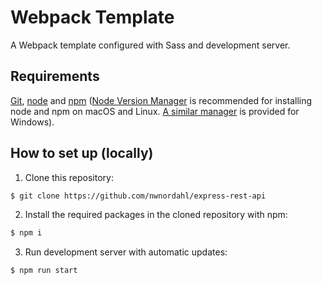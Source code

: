 # Webpack Template

A Webpack template configured with Sass and development server.

## Requirements

[Git](https://git-scm.com/), [node](https://nodejs.org/en/) and [npm](https://npm.community/) ([Node Version Manager](https://github.com/nvm-sh/nvm) is recommended for installing node and npm on macOS and Linux. [A similar manager](https://github.com/coreybutler/nvm-windows) is provided for Windows).

## How to set up (locally)

1. Clone this repository:

```bash
$ git clone https://github.com/nwnordahl/express-rest-api
```

2. Install the required packages in the cloned repository with npm:

```bash
$ npm i
```

3. Run development server with automatic updates:

```bash
$ npm run start
```
